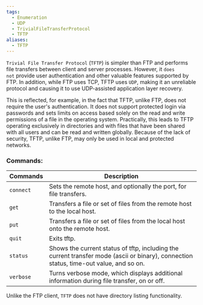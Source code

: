 ```yaml
---
tags:
  - Enumeration
  - UDP
  - TrivialFileTransferProtocol
  - TFTP
aliases:
  - TFTP
---
```


`Trivial File Transfer Protocol` (`TFTP`) is simpler than FTP and performs file transfers between client and server processes. However, it `does not` provide user authentication and other valuable features supported by FTP. In addition, while FTP uses TCP, TFTP uses `UDP`, making it an unreliable protocol and causing it to use UDP-assisted application layer recovery.

This is reflected, for example, in the fact that TFTP, unlike FTP, does not require the user's authentication. It does not support protected login via passwords and sets limits on access based solely on the read and write permissions of a file in the operating system. Practically, this leads to TFTP operating exclusively in directories and with files that have been shared with all users and can be read and written globally. Because of the lack of security, TFTP, unlike FTP, may only be used in local and protected networks.

### Commands:

| **Commands** | **Description**                                                                                                                        |
| ------------ | -------------------------------------------------------------------------------------------------------------------------------------- |
| `connect`    | Sets the remote host, and optionally the port, for file transfers.                                                                     |
| `get`        | Transfers a file or set of files from the remote host to the local host.                                                               |
| `put`        | Transfers a file or set of files from the local host onto the remote host.                                                             |
| `quit`       | Exits tftp.                                                                                                                            |
| `status`     | Shows the current status of tftp, including the current transfer mode (ascii or binary), connection status, time-out value, and so on. |
| `verbose`    | Turns verbose mode, which displays additional information during file transfer, on or off.                                             |

Unlike the FTP client, `TFTP` does not have directory listing functionality.